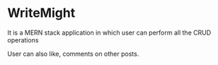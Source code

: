 # WriteMight

It is a MERN stack application in which user can perform all the CRUD operations

User can also like, comments on other posts.

